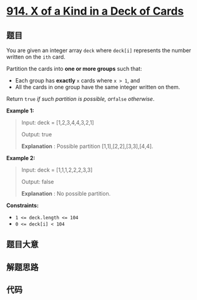 # [914. X of a Kind in a Deck of Cards](https://leetcode.com/problems/x-of-a-kind-in-a-deck-of-cards/)

## 题目

You are given an integer array `deck` where `deck[i]` represents the number
written on the `ith` card.

Partition the cards into **one or more groups** such that:

  * Each group has **exactly** `x` cards where `x > 1`, and
  * All the cards in one group have the same integer written on them.

Return `true` _if such partition is possible, or_`false` _otherwise_.



**Example 1:**

> Input: deck = [1,2,3,4,4,3,2,1]
> 
> Output: true
> 
> **Explanation** : Possible partition [1,1],[2,2],[3,3],[4,4].

**Example 2:**

> Input: deck = [1,1,1,2,2,2,3,3]
> 
> Output: false
> 
> **Explanation** : No possible partition.

**Constraints:**

  * `1 <= deck.length <= 104`
  * `0 <= deck[i] < 104`


## 题目大意

## 解题思路

## 代码

```javascript

```


